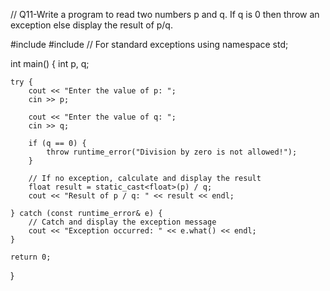 // Q11-Write a program to read two numbers p and q. If q is 0 then throw an exception else display the result of p/q.

#include <iostream>
#include <stdexcept> // For standard exceptions
using namespace std;

int main() {
    int p, q;

    try {
        cout << "Enter the value of p: ";
        cin >> p;

        cout << "Enter the value of q: ";
        cin >> q;

        if (q == 0) {
            throw runtime_error("Division by zero is not allowed!");
        }

        // If no exception, calculate and display the result
        float result = static_cast<float>(p) / q;
        cout << "Result of p / q: " << result << endl;

    } catch (const runtime_error& e) {
        // Catch and display the exception message
        cout << "Exception occurred: " << e.what() << endl;
    }

    return 0;
}
